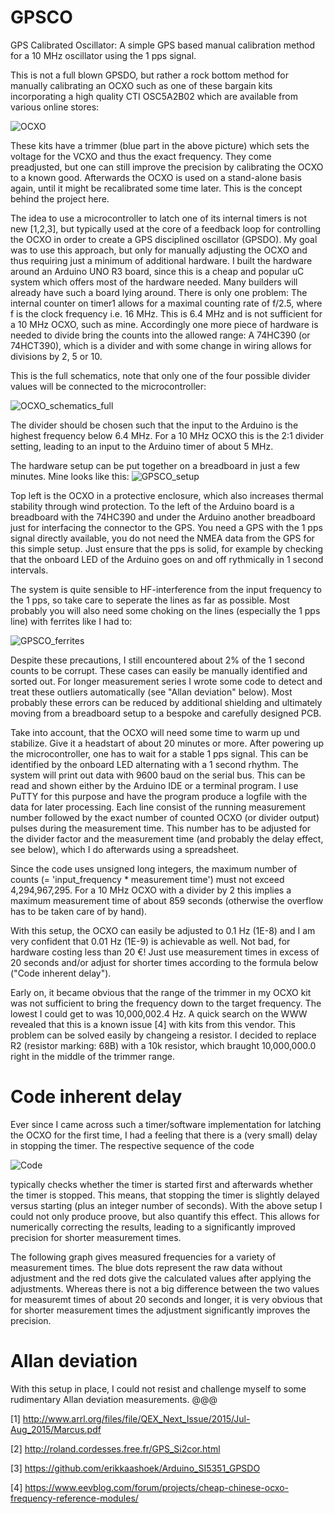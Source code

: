 # GPSCO
GPS Calibrated Oscillator: A simple GPS based manual calibration method for a 10 MHz oscillator using the 1 pps signal.

This is not a full blown GPSDO, but rather a rock bottom method for manually calibrating an OCXO such
as one of these bargain kits incorporating a high quality CTI OSC5A2B02 which are available from various online stores:

![OCXO](https://github.com/christophschwaerzler/GPSCO/assets/151140591/9bcd4fed-32d4-4c5d-ad9c-726201224459)

These kits have a trimmer (blue part in the above picture) which sets the voltage for the VCXO and thus the exact frequency.
They come preadjusted, but one can still improve the precision by calibrating the OCXO to a known good.
Afterwards the OCXO is used on a stand-alone basis again, until it might be recalibrated some time later.
This is the concept behind the project here.


The idea to use a microcontroller to latch one of its internal timers is not new [1,2,3], but typically used at the
core of a feedback loop for controlling the OCXO in order to create a GPS disciplined oscillator (GPSDO). My goal
was to use this approach, but only for manually adjusting the OCXO and thus requiring just a minimum of additional
hardware.
I built the hardware around an Arduino UNO R3 board, since this is a cheap and popular uC system which offers most of
the hardware needed. Many builders will already have such a board lying around. There is only one problem:
The internal counter on timer1 allows for a maximal counting rate of f/2.5, where f is the clock frequency i.e. 16 MHz.
This is 6.4 MHz and is not sufficient for a 10 MHz OCXO, such as mine. Accordingly one more piece of hardware is needed
to divide bring the counts into the allowed range: A 74HC390 (or 74HCT390), which is a divider and with some change in
wiring allows for divisions by 2, 5 or 10.

This is the full schematics, note that only one of the four possible divider values will be connected to the microcontroller:

![OCXO_schematics_full](https://github.com/christophschwaerzler/GPSCO/assets/151140591/23832137-ae0a-4a30-8c26-318da26e637a)

The divider should be chosen such that the input to the Arduino is the highest frequency below 6.4 MHz. For a
10 MHz OCXO this is the 2:1 divider setting, leading to an input to the Arduino timer of about 5 MHz.

The hardware setup can be put together on a breadboard in just a few minutes. Mine looks like this:
![GPSCO_setup](https://github.com/christophschwaerzler/GPSCO/assets/151140591/38020d42-44e5-461f-b481-1b859744947c)

Top left is the OCXO in a protective enclosure, which also increases thermal stability through wind protection.
To the left of the Arduino board is a breadboard with the 74HC390 and under the Arduino another breadboard just
for interfacing the connector to the GPS. You need a GPS with the 1 pps signal directly available, you do not
need the NMEA data from the GPS for this simple setup. Just ensure that the pps is solid, for example by checking
that the onboard LED of the Arduino goes on and off rythmically in 1 second intervals.

The system is quite sensible to HF-interference from the input frequency to the 1 pps, so take care to seperate the lines as
far as possible. Most probably you will also need some choking on the lines (especially the 1 pps line) with ferrites
like I had to:

![GPSCO_ferrites](https://github.com/christophschwaerzler/GPSCO/assets/151140591/d6658d51-1d59-4ee9-bc1d-f81a0125335e)

Despite these precautions, I still encountered about 2% of the 1 second counts to be corrupt. These cases can easily be 
manually identified and sorted out. For longer measurement series I wrote some code to detect and treat these outliers 
automatically (see "Allan deviation" below). Most probably these errors can be reduced by additional shielding and
ultimately moving from a breadboard setup to a bespoke and carefully designed PCB.

Take into account, that the OCXO will need some time to warm up und stabilize. Give it a headstart of about 20 minutes or more.
After powering up the microcontroller, one has to wait for a stable 1 pps signal. This can be identified by the onboard
LED alternating with a 1 second rhythm. The system will print out data with 9600 baud on the serial bus. This can be
read and shown either by the Arduino IDE or a terminal program. I use PuTTY for this purpose and have the program
produce a logfile with the data for later processing. Each line consist of the running measurement number followed by
the exact number of counted OCXO (or divider output) pulses during the measurement time. This number has to be adjusted
for the divider factor and the measurement time (and probably the delay effect, see below), which I do afterwards using
a spreadsheet.

Since the code uses unsigned long integers, the maximum number of counts (= 'input_frequency * measurement time') must
not exceed 4,294,967,295. For a 10 MHz OCXO with a divider by 2 this implies a maximum measurement time of about
859 seconds (otherwise the overflow has to be taken care of by hand).

With this setup, the OCXO can easily be adjusted to 0.1 Hz (1E-8) and I am very confident that 0.01 Hz (1E-9) is
achievable as well. Not bad, for hardware costing less than 20 €! Just use measurement times in excess of 20 seconds
and/or adjust for shorter times according to the formula below ("Code inherent delay").
 
Early on, it became obvious that the range of the trimmer in my OCXO kit was not sufficient to bring the frequency down
to the target frequency. The lowest I could get to was 10,000,002.4 Hz. A quick search on the WWW revealed that this is
a known issue [4] with kits from this vendor. This problem can be solved easily by changeing a resistor. I decided to replace
R2 (resistor marking: 68B) with a 10k resistor, which braught 10,000,000.0 right in the middle of the trimmer range.

# Code inherent delay

Ever since I came across such a timer/software implementation for latching the OCXO for the first time, I had a feeling
that there is a (very small) delay in stopping the timer. The respective sequence of the code

![Code](https://github.com/christophschwaerzler/GPSCO/assets/151140591/058534f5-c5ef-49ca-9110-84dd6a31d0d9)

typically checks whether the timer is started first and afterwards whether the timer is stopped. This means, that stopping 
the timer is slightly delayed versus starting (plus an integer number of seconds). With the above setup I could
not only produce proove, but also quantify this effect. This allows for numerically correcting the results, leading to a significantly
improved precision for shorter measurement times.

The following graph gives measured frequencies for a variety of measurement times. The blue dots represent the raw data without adjustment
and the red dots give the calculated values after applying the adjustments. Whereas there is not a big difference between the two values
for measuremt times of about 20 seconds and longer, it is very obvious that for shorter measurement times the adjustment significantly
improves the precision.

# Allan deviation

With this setup in place, I could not resist and challenge myself to some rudimentary Allan deviation measurements. @@@

[1] http://www.arrl.org/files/file/QEX_Next_Issue/2015/Jul-Aug_2015/Marcus.pdf

[2] http://roland.cordesses.free.fr/GPS_Si2cor.html

[3] https://github.com/erikkaashoek/Arduino_SI5351_GPSDO

[4] https://www.eevblog.com/forum/projects/cheap-chinese-ocxo-frequency-reference-modules/
